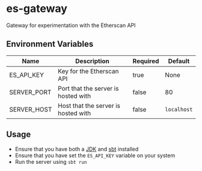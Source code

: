 # es-gateway
Gateway for experimentation with the Etherscan API

## Environment Variables
| Name        | Description                         | Required | Default     |
|-------------|-------------------------------------|----------|-------------|
| ES_API_KEY  | Key for the Etherscan API           | true     | None        |
| SERVER_PORT | Port that the server is hosted with | false    | 80          |
| SERVER_HOST | Host that the server is hosted with | false    | `localhost` |

## Usage
- Ensure that you have both a [JDK](https://adoptium.net/download/) and [sbt](https://www.scala-sbt.org/download.html) installed
- Ensure that you have set the `ES_API_KEY` variable on your system
- Run the server using `sbt run`
